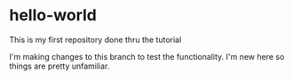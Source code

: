 # hello-world
This is my first repository done thru the tutorial

I'm making changes to this branch to test the functionality.   I'm new here so things are pretty unfamiliar.
